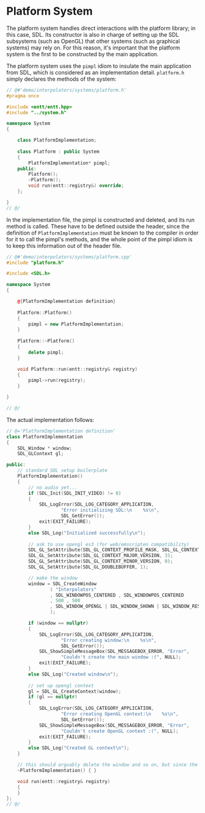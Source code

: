 # Platform System

The platform system handles direct interactions with the platform library; in
this case, SDL. Its constructor is also in charge of setting up the SDL
subsystems (such as OpenGL) that other systems (such as graphical systems) may
rely on. For this reason, it's important that the platform system is the first
to be constructed by the main application.

The platform system uses the `pimpl` idiom to insulate the main application from
SDL, which is considered as an implementation detail. `platform.h` simply declares
the methods of the system:

```cpp
// @#'demo/interpolators/systems/platform.h'
#pragma once

#include <entt/entt.hpp>
#include "../system.h"

namespace System
{

    class PlatformImplementation;
    
    class Platform : public System
    {
        PlatformImplementation* pimpl;
    public:
        Platform();
        ~Platform();
        void run(entt::registry&) override;
    };

}
// @/
```

In the implementation file, the pimpl is constructed and deleted, and its
run method is called. These have to be defined outside the header, since the
definition of `PlatformImplementation` must be known to the compiler in order
for it to call the pimpl's methods, and the whole point of the pimpl idiom is
to keep this information out of the header file.

```cpp
// @#'demo/interpolators/systems/platform.cpp'
#include "platform.h"

#include <SDL.h>

namespace System
{

    @{PlatformImplementation definition}
    
    Platform::Platform()
    {
        pimpl = new PlatformImplementation;
    }
    
    Platform::~Platform()
    {
        delete pimpl;
    }

    void Platform::run(entt::registry& registry)
    {
        pimpl->run(registry);
    }

}

// @/
```

The actual implementation follows:

```cpp
// @='PlatformImplementation definition'
class PlatformImplementation
{
    SDL_Window * window;
    SDL_GLContext gl;

public:
    // standard SDL setup boilerplate
    PlatformImplementation()
    {
        // no audio yet...
        if (SDL_Init(SDL_INIT_VIDEO) != 0)
        {
            SDL_LogError(SDL_LOG_CATEGORY_APPLICATION, 
                    "Error initializing SDL:\n    %s\n", 
                    SDL_GetError());
            exit(EXIT_FAILURE);
        }
        else SDL_Log("Initialized successfully\n");
        
        // ask to use opengl es3 (for web/emscripten compatibility)
        SDL_GL_SetAttribute(SDL_GL_CONTEXT_PROFILE_MASK, SDL_GL_CONTEXT_PROFILE_ES);
        SDL_GL_SetAttribute(SDL_GL_CONTEXT_MAJOR_VERSION, 3);
        SDL_GL_SetAttribute(SDL_GL_CONTEXT_MINOR_VERSION, 0);
        SDL_GL_SetAttribute(SDL_GL_DOUBLEBUFFER, 1);

        // make the window
        window = SDL_CreateWindow
                ( "Interpolators"
                , SDL_WINDOWPOS_CENTERED , SDL_WINDOWPOS_CENTERED
                , 500 , 500
                , SDL_WINDOW_OPENGL | SDL_WINDOW_SHOWN | SDL_WINDOW_RESIZABLE
                );

        if (window == nullptr)
        {
            SDL_LogError(SDL_LOG_CATEGORY_APPLICATION, 
                    "Error creating window:\n    %s\n", 
                    SDL_GetError());
            SDL_ShowSimpleMessageBox(SDL_MESSAGEBOX_ERROR, "Error",
                    "Couldn't create the main window :(", NULL);
            exit(EXIT_FAILURE);
        }
        else SDL_Log("Created window\n");
        
        // set up opengl context
        gl = SDL_GL_CreateContext(window);
        if (gl == nullptr)
        {
            SDL_LogError(SDL_LOG_CATEGORY_APPLICATION, 
                    "Error creating OpenGL context:\n    %s\n", 
                    SDL_GetError());
            SDL_ShowSimpleMessageBox(SDL_MESSAGEBOX_ERROR, "Error",
                    "Couldn't create OpenGL context :(", NULL);
            exit(EXIT_FAILURE);
        }
        else SDL_Log("Created GL context\n");
    }

    // this should arguably delete the window and so on, but since the app is quitting...
    ~PlatformImplementation() { }

    void run(entt::registry& registry)
    {
    }
};
// @/
```
